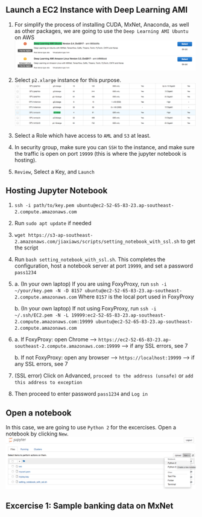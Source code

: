 ## Launch a EC2 Instance with Deep Learning AMI

1. For simplify the process of installing CUDA, MxNet, Anaconda, as well as other packages, we are going to use the `Deep Learning AMI Ubuntu` on AWS 
![deeplearningamiimage](images/ami.png)

2. Select `p2.xlarge` instance for this purpose.
![](images/gpu.png)

3. Select a Role which have access to `AML` and `S3` at least.

4. In security group, make sure you can `SSH` to the instance, and make sure the traffic is open on port `19999` (this is where the jupyter notebook is hosting).

5. `Review`, Select a Key, and `Launch`


## Hosting Jupyter Notebook

1. `ssh -i path/to/key.pem ubuntu@ec2-52-65-83-23.ap-southeast-2.compute.amazonaws.com`

2. Run `sudo apt update` if needed

3. `wget https://s3-ap-southeast-2.amazonaws.com/jiaxiaws/scripts/setting_notebook_with_ssl.sh` to get the script

4. Run `bash setting_notebook_with_ssl.sh`. This completes the configuration, host a notebook server at port `19999`, and set a password `pass1234`

5. a. (In your own laptop) If you are using FoxyProxy, run `ssh -i ~/your/key.pem -N -D 8157 ubuntu@ec2-52-65-83-23.ap-southeast-2.compute.amazonaws.com` Where `8157` is the local port used in FoxyProxy

   b. (In your own laptop) If not using FoxyProxy, run `ssh -i ~/.ssh/EC2.pem -N -L 19999:ec2-52-65-83-23.ap-southeast-2.compute.amazonaws.com:19999 ubuntu@ec2-52-65-83-23.ap-southeast-2.compute.amazonaws.com`
   
6. a. If FoxyProxy: open Chrome --> `https://ec2-52-65-83-23.ap-southeast-2.compute.amazonaws.com:19999` --> if any SSL errors, see 7

   b. If not FoxyProxy: open any browser --> `https://localhost:19999` --> if any SSL errors, see 7

7. (SSL error) Click on Advanced, `proceed to the address (unsafe)` or `add this address to exception`

8. Then proceed to enter password `pass1234` and `Log in`


## Open a notebook

In this case, we are going to use `Python 2` for the excercises. Open a notebook by clicking `New`.
![](images/open_notebook.png)

## Excercise 1: Sample banking data on MxNet














